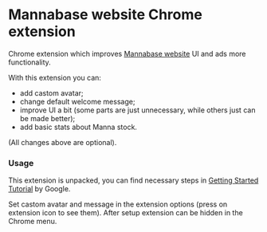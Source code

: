 # Mannabase website Chrome extension
Chrome extension which improves [Mannabase website](https://www.mannabase.com/?ref=6c3e877899) UI and ads more functionality.

With this extension you can:
- add castom avatar;
- change default welcome message;
- improve UI a bit (some parts are just unnecessary, while others just can be made better);
- add basic stats about Manna stock.

(All changes above are optional).

### Usage
This extension is unpacked, you can find necessary steps in [Getting Started Tutorial](https://developer.chrome.com/extensions/getstarted) by Google.

Set castom avatar and message in the extension options (press on extension icon to see them).
After setup extension can be hidden in the Chrome menu.
